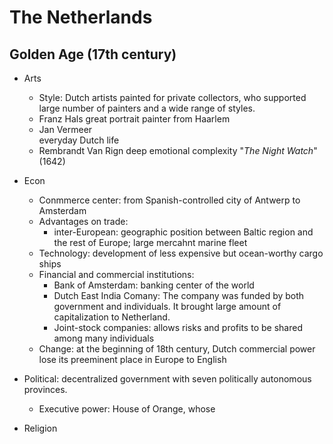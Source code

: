 

# The Netherlands
## Golden Age (17th century)

 - Arts
   - Style: Dutch artists painted for private collectors, who supported  large number of painters and a wide range of styles.
   - Franz Hals
     great portrait painter from Haarlem
   - Jan Vermeer  
     everyday Dutch life
   - Rembrandt Van Rign
    deep emotional complexity  "_The Night Watch_"(1642)
 - Econ
   - Conmmerce center: from Spanish-controlled city of Antwerp to Amsterdam
   - Advantages on trade:
      - inter-European: geographic position between Baltic region and the rest of Europe; large mercahnt marine fleet
   - Technology: development of less expensive but ocean-worthy cargo ships
   - Financial and commercial institutions: 
     - Bank of Amsterdam: banking center of the world
     - Dutch East India Comany: The company was funded by both government and individuals. It brought large amount of capitalization to Netherland.
     - Joint-stock companies: allows risks and profits to be shared among many individuals
   - Change: at the beginning of 18th century, Dutch commercial power lose its preeminent place in Europe to English
    
 - Political: decentralized government with seven politically autonomous provinces.
   - Executive power: House of Orange, whose  
 - Religion
 

<!--stackedit_data:
eyJoaXN0b3J5IjpbLTQ4ODE2MDE5MSw3MzA5OTgxMTZdfQ==
-->